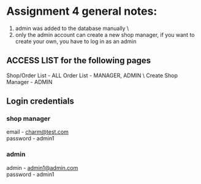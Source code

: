 # Assignment 4 general notes:
1. admin was added to the database manually \
2. only the admin account can create a new shop manager, if you want to create your own, you have to log in as an admin

## ACCESS LIST for the following pages
Shop/Order List - ALL
Order List - MANAGER, ADMIN \ 
Create Shop Manager - ADMIN  

## Login credentials

### shop manager 
 email - charm@test.com \
 password - admin1

### admin
admin - admin1@admin.com \
password - admin1
